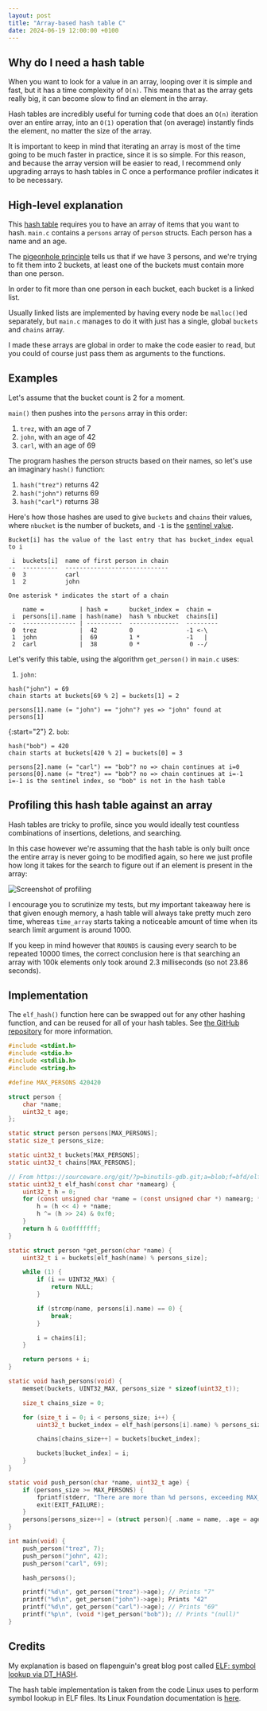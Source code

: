 ```yaml
---
layout: post
title: "Array-based hash table C"
date: 2024-06-19 12:00:00 +0100
---
```


## Why do I need a hash table

When you want to look for a value in an array, looping over it is simple and fast, but it has a time complexity of `O(n)`. This means that as the array gets really big, it can become slow to find an element in the array.

Hash tables are incredibly useful for turning code that does an `O(n)` iteration over an entire array, into an `O(1)` operation that (on average) instantly finds the element, no matter the size of the array.

It is important to keep in mind that iterating an array is most of the time going to be much faster in practice, since it is so simple. For this reason, and because the array version will be easier to read, I recommend only upgrading arrays to hash tables in C once a performance profiler indicates it to be necessary.

## High-level explanation

This [hash table](https://en.m.wikipedia.org/wiki/Hash_table) requires you to have an array of items that you want to hash. `main.c` contains a `persons` array of `person` structs. Each person has a name and an age.

The [pigeonhole principle](https://en.wikipedia.org/wiki/Pigeonhole_principle) tells us that if we have 3 persons, and we're trying to fit them into 2 buckets, at least one of the buckets must contain more than one person.

In order to fit more than one person in each bucket, each bucket is a linked list.

Usually linked lists are implemented by having every node be `malloc()`ed separately, but `main.c` manages to do it with just has a single, global `buckets` and `chains` array.

I made these arrays are global in order to make the code easier to read, but you could of course just pass them as arguments to the functions.

## Examples

Let's assume that the bucket count is 2 for a moment.

`main()` then pushes into the `persons` array in this order:
1. `trez`, with an age of 7
2. `john`, with an age of 42
3. `carl`, with an age of 69

The program hashes the person structs based on their names, so let's use an imaginary `hash()` function:
1. `hash("trez")` returns 42
2. `hash("john")` returns 69
3. `hash("carl")` returns 38

Here's how those hashes are used to give `buckets` and `chains` their values, where `nbucket` is the number of buckets, and `-1` is the [sentinel value](https://en.wikipedia.org/wiki/Sentinel_value).

```
Bucket[i] has the value of the last entry that has bucket_index equal to i

 i  buckets[i]  name of first person in chain
--  ----------  -----------------------------
 0  3           carl
 1  2           john

One asterisk * indicates the start of a chain

    name =          | hash =      bucket_index =  chain =
 i  persons[i].name | hash(name)  hash % nbucket  chains[i]
--  --------------- | ----------  --------------  ---------
 0  trez            |  42         0               -1 <-\
 1  john            |  69         1 *             -1   |
 2  carl            |  38         0 *              0 --/
```

Let's verify this table, using the algorithm `get_person()` in `main.c` uses:

1. `john`:

```
hash("john") = 69
chain starts at buckets[69 % 2] = buckets[1] = 2

persons[1].name (= "john") == "john"? yes => "john" found at persons[1]
```

{:start="2"}
2. `bob`:

```
hash("bob") = 420
chain starts at buckets[420 % 2] = buckets[0] = 3

persons[2].name (= "carl") == "bob"? no => chain continues at i=0
persons[0].name (= "trez") == "bob"? no => chain continues at i=-1
i=-1 is the sentinel index, so "bob" is not in the hash table
```

## Profiling this hash table against an array

Hash tables are tricky to profile, since you would ideally test countless combinations of insertions, deletions, and searching.

In this case however we're assuming that the hash table is only built once the entire array is never going to be modified again, so here we just profile how long it takes for the search to figure out if an element is present in the array:

![Screenshot of profiling](https://github.com/MyNameIsTrez/MyNameIsTrez.github.io/assets/32989873/fd8deb4c-7cd9-4444-93b7-1c8b83e96950)

I encourage you to scrutinize my tests, but my important takeaway here is that given enough memory, a hash table will always take pretty much zero time, whereas `time_array` starts taking a noticeable amount of time when its search limit argument is around 1000.

If you keep in mind however that `ROUNDS` is causing every search to be repeated 10000 times, the correct conclusion here is that searching an array with 100k elements only took around 2.3 milliseconds (so not 23.86 seconds).

## Implementation

The `elf_hash()` function here can be swapped out for any other hashing function, and can be reused for all of your hash tables. See [the GitHub repository](https://github.com/MyNameIsTrez/array-based-hash-table-in-c) for more information.

```c
#include <stdint.h>
#include <stdio.h>
#include <stdlib.h>
#include <string.h>

#define MAX_PERSONS 420420

struct person {
	char *name;
	uint32_t age;
};

static struct person persons[MAX_PERSONS];
static size_t persons_size;

static uint32_t buckets[MAX_PERSONS];
static uint32_t chains[MAX_PERSONS];

// From https://sourceware.org/git/?p=binutils-gdb.git;a=blob;f=bfd/elf.c#l193
static uint32_t elf_hash(const char *namearg) {
	uint32_t h = 0;
	for (const unsigned char *name = (const unsigned char *) namearg; *name; name++) {
		h = (h << 4) + *name;
		h ^= (h >> 24) & 0xf0;
	}
	return h & 0x0fffffff;
}

static struct person *get_person(char *name) {
	uint32_t i = buckets[elf_hash(name) % persons_size];

	while (1) {
		if (i == UINT32_MAX) {
			return NULL;
		}

		if (strcmp(name, persons[i].name) == 0) {
			break;
		}

		i = chains[i];
	}

	return persons + i;
}

static void hash_persons(void) {
	memset(buckets, UINT32_MAX, persons_size * sizeof(uint32_t));

	size_t chains_size = 0;

	for (size_t i = 0; i < persons_size; i++) {
		uint32_t bucket_index = elf_hash(persons[i].name) % persons_size;

		chains[chains_size++] = buckets[bucket_index];

		buckets[bucket_index] = i;
	}
}

static void push_person(char *name, uint32_t age) {
	if (persons_size >= MAX_PERSONS) {
		fprintf(stderr, "There are more than %d persons, exceeding MAX_PERSONS\n", MAX_PERSONS);
		exit(EXIT_FAILURE);
	}
	persons[persons_size++] = (struct person){ .name = name, .age = age };
}

int main(void) {
	push_person("trez", 7);
	push_person("john", 42);
	push_person("carl", 69);

	hash_persons();

	printf("%d\n", get_person("trez")->age); // Prints "7"
	printf("%d\n", get_person("john")->age); Prints "42"
	printf("%d\n", get_person("carl")->age); // Prints "69"
	printf("%p\n", (void *)get_person("bob")); // Prints "(null)"
}
```

## Credits

My explanation is based on flapenguin's great blog post called [ELF: symbol lookup via DT_HASH](https://flapenguin.me/elf-dt-hash).

The hash table implementation is taken from the code Linux uses to perform symbol lookup in ELF files. Its Linux Foundation documentation is [here](https://refspecs.linuxfoundation.org/elf/gabi4+/ch5.dynamic.html#hash). 

